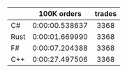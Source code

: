 ||100K orders|trades|
-|:-:|:-:|
|C#|0:00:00.538637|3368|
|Rust|0:00:01.669990|3368|
|F#|0:00:07.204388|3368|
|C++|0:00:27.497506|3368|


